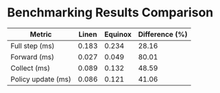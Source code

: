 # Benchmarking Results Comparison

| Metric                    | Linen           | Equinox         | Difference (%)  |
|-------------------------|---------------|---------------|---------------|
| Full step (ms)            | 0.183           | 0.234           | 28.16           |
| Forward (ms)              | 0.027           | 0.049           | 80.01           |
| Collect (ms)              | 0.089           | 0.132           | 48.59           |
| Policy update (ms)        | 0.086           | 0.121           | 41.06           |
